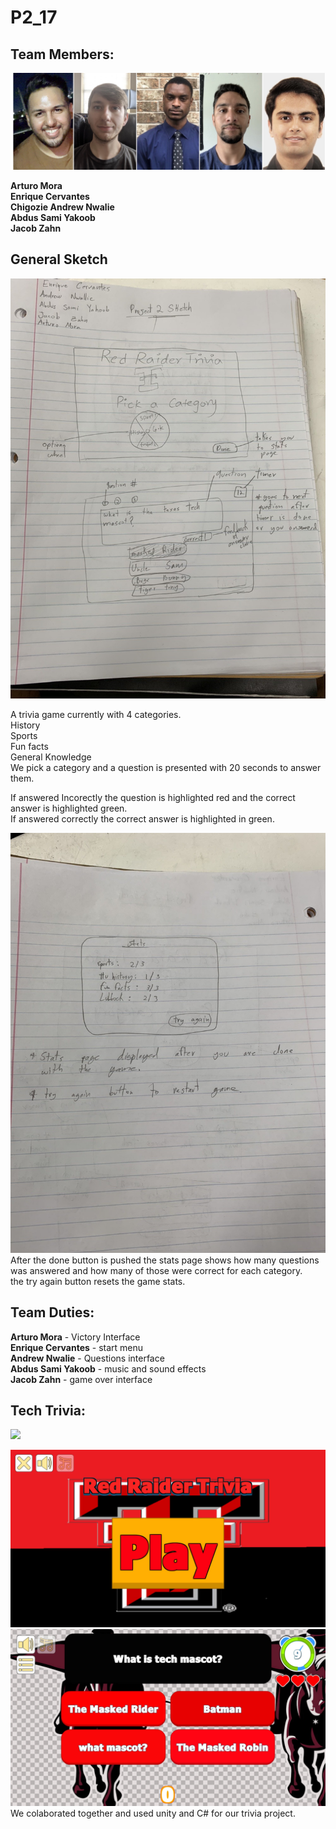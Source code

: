 # P2_17
## Team Members:

![](Group.JPG)

**Arturo Mora\
Enrique Cervantes\
Chigozie Andrew Nwalie\
Abdus Sami Yakoob\
Jacob Zahn**



## General Sketch

![](IMG3812690036288305170.jpg)

A trivia game currently with 4 categories.\
History \
Sports \
Fun facts \
General Knowledge \
We pick a category and a question is presented with 20 seconds to answer them.

If answered Incorectly the question is highlighted red and the correct answer is highlighted green. \
If answered correctly the correct answer is highlighted in green.

![](IMG7549796776958012386.jpg)
After the done button is pushed the stats page shows how many questions was answered and how many of those were correct for each category. \
the try again button resets the game stats.


## Team Duties:

**Arturo Mora** - Victory Interface \
**Enrique Cervantes** - start menu \
**Andrew Nwalie** - Questions interface \
**Abdus Sami Yakoob** - music and sound effects \
**Jacob Zahn** - game over interface


## Tech Trivia:

![](ezgif.com-video-to-gif.gif)

![](Screenshot1.jpg)
![](Screenshot2.jpg)
We colaborated together and used unity and C# for our trivia project.

 

